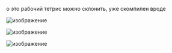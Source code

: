о это рабочий тетрис
можно склонить, уже скомпилен вроде

![изображение](https://github.com/user-attachments/assets/f2a84fc7-0eda-4616-83f0-3544c2d0d5b9)

![изображение](https://github.com/user-attachments/assets/975cbead-c9ac-4aff-a488-f4b13e149b9c)

![изображение](https://github.com/user-attachments/assets/2eff48d5-272d-488c-aa05-f9fa342cd2ba)
